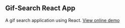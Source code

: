 ## Gif-Search React App

A gif search application using React.
[View online demo](https://gif-search-react-app.herokuapp.com/)
